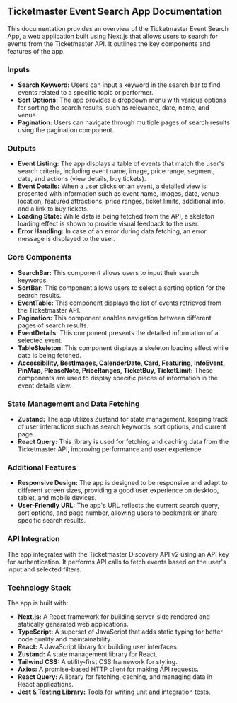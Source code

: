 ## Ticketmaster Event Search App Documentation

This documentation provides an overview of the Ticketmaster Event Search App, a web application built using Next.js that allows users to search for events from the Ticketmaster API. It outlines the key components and features of the app.

### Inputs

*   **Search Keyword:** Users can input a keyword in the search bar to find events related to a specific topic or performer.
*   **Sort Options:** The app provides a dropdown menu with various options for sorting the search results, such as relevance, date, name, and venue.
*   **Pagination:** Users can navigate through multiple pages of search results using the pagination component.

### Outputs

*   **Event Listing:** The app displays a table of events that match the user's search criteria, including event name, image, price range, segment, date, and actions (view details, buy tickets).
*   **Event Details:** When a user clicks on an event, a detailed view is presented with information such as event name, images, date, venue location, featured attractions, price ranges, ticket limits, additional info, and a link to buy tickets.
*   **Loading State:** While data is being fetched from the API, a skeleton loading effect is shown to provide visual feedback to the user.
*   **Error Handling:** In case of an error during data fetching, an error message is displayed to the user.

### Core Components

*   **SearchBar:** This component allows users to input their search keywords.
*   **SortBar:** This component allows users to select a sorting option for the search results.
*   **EventTable:** This component displays the list of events retrieved from the Ticketmaster API.
*   **Pagination:** This component enables navigation between different pages of search results.
*   **EventDetails:** This component presents the detailed information of a selected event.
*   **TableSkeleton:** This component displays a skeleton loading effect while data is being fetched.
*   **Accessibility, BestImages, CalenderDate, Card, Featuring, InfoEvent, PinMap, PleaseNote, PriceRanges, TicketBuy, TicketLimit:** These components are used to display specific pieces of information in the event details view.

### State Management and Data Fetching

*   **Zustand:** The app utilizes Zustand for state management, keeping track of user interactions such as search keywords, sort options, and current page.
*   **React Query:** This library is used for fetching and caching data from the Ticketmaster API, improving performance and user experience.

### Additional Features

*   **Responsive Design:** The app is designed to be responsive and adapt to different screen sizes, providing a good user experience on desktop, tablet, and mobile devices.
*   **User-Friendly URL:** The app's URL reflects the current search query, sort options, and page number, allowing users to bookmark or share specific search results.

### API Integration

The app integrates with the Ticketmaster Discovery API v2 using an API key for authentication. It performs API calls to fetch events based on the user's input and selected filters.

### Technology Stack

The app is built with:

*   **Next.js:** A React framework for building server-side rendered and statically generated web applications.
*   **TypeScript:** A superset of JavaScript that adds static typing for better code quality and maintainability.
*   **React:** A JavaScript library for building user interfaces.
*   **Zustand:** A state management library for React.
*   **Tailwind CSS:** A utility-first CSS framework for styling.
*   **Axios:** A promise-based HTTP client for making API requests.
*   **React Query:** A library for fetching, caching, and managing data in React applications.
*   **Jest & Testing Library:** Tools for writing unit and integration tests.

